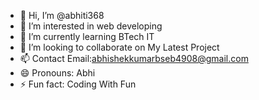 - 👋 Hi, I’m @abhiti368
- 👀 I’m interested in web developing
- 🌱 I’m currently learning BTech IT
- 💞️ I’m looking to collaborate on My Latest Project
- 📫 Contact Email:abhishekkumarbseb4908@gmail.com 
- 😄 Pronouns: Abhi
- ⚡ Fun fact: Coding With Fun

<!---
abhiti368/abhiti368 is a ✨ special ✨ repository because its `README.md` (this file) appears on your GitHub profile.
You can click the Preview link to take a look at your changes.
--->
